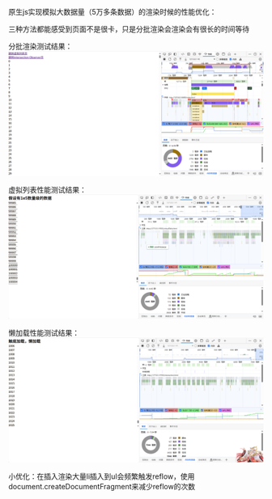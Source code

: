 原生js实现模拟大数据量（5万多条数据）的渲染时候的性能优化：

三种方法都能感受到页面不是很卡，只是分批渲染会渲染会有很长的时间等待

分批渲染测试结果：
![alt text](image-2.png)

虚拟列表性能测试结果：
![alt text](image-1.png)

懒加载性能测试结果：
![alt text](image.png)

小优化：在插入渲染大量li插入到ul会频繁触发reflow，使用document.createDocumentFragment来减少reflow的次数